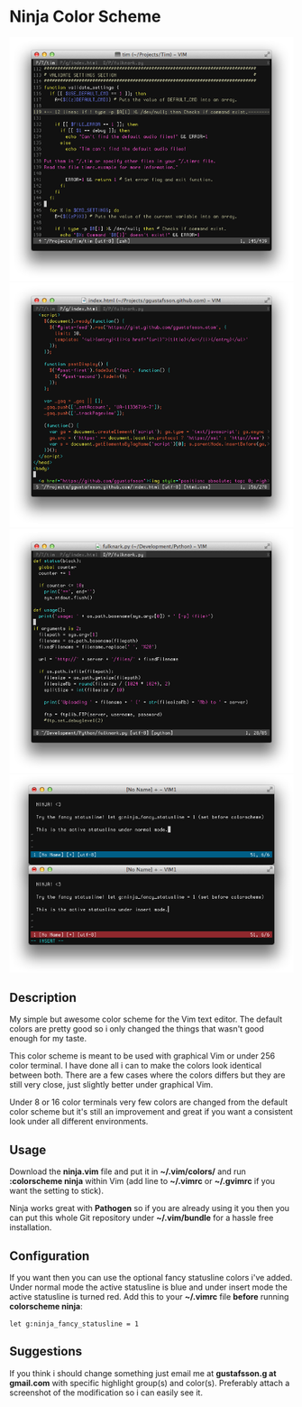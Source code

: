 Ninja Color Scheme
==================

![Preview 1](https://github.com/ggustafsson/Ninja-Color-Scheme/raw/master/Preview/Preview1.png)
![Preview 2](https://github.com/ggustafsson/Ninja-Color-Scheme/raw/master/Preview/Preview2.png)
![Preview 3](https://github.com/ggustafsson/Ninja-Color-Scheme/raw/master/Preview/Preview3.png)
![Preview 4](https://github.com/ggustafsson/Ninja-Color-Scheme/raw/master/Preview/Preview4.png)

Description
-----------
My simple but awesome color scheme for the Vim text editor. The default colors
are pretty good so i only changed the things that wasn't good enough for my
taste.

This color scheme is meant to be used with graphical Vim or under 256 color
terminal. I have done all i can to make the colors look identical between both.
There are a few cases where the colors differs but they are still very close,
just slightly better under graphical Vim.

Under 8 or 16 color terminals very few colors are changed from the default
color scheme but it's still an improvement and great if you want a consistent
look under all different environments.

Usage
-----
Download the **ninja.vim** file and put it in **~/.vim/colors/** and run
**:colorscheme ninja** within Vim (add line to **~/.vimrc** or **~/.gvimrc** if
you want the setting to stick).

Ninja works great with **Pathogen** so if you are already using it you then you
can put this whole Git repository under **~/.vim/bundle** for a hassle free
installation.

Configuration
-------------
If you want then you can use the optional fancy statusline colors i've added.
Under normal mode the active statusline is blue and under insert mode the
active statusline is turned red. Add this to your **~/.vimrc** file **before**
running **colorscheme ninja**:

    let g:ninja_fancy_statusline = 1

Suggestions
-----------
If you think i should change something just email me at
**gustafsson.g at gmail.com** with specific highlight group(s) and color(s).
Preferably attach a screenshot of the modification so i can easily see it.

